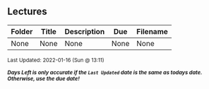 ## Lectures

| Folder | Title | Description | Due | Filename |
|-----|-----|-----|-----|-----|
| None | None | None | None | None |

<sup>Last Updated: 2022-01-16 (Sun @ 13:11)</sup> 

<sup>***Days Left is only accurate if the `Last Updated` date is the same as todays date. Otherwise, use the due date!***</sup> 